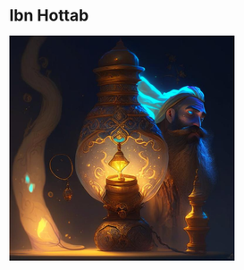# Ibn Hottab

<img src="https://raw.githubusercontent.com/MetamorphosisNLU/IbnHottab/main/photo_2023-06-13_01-41-26.jpg" width='80%'>
